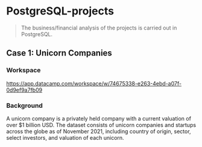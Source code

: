 # PostgreSQL-projects
> The business/financial analysis of the projects is carried out in PostgreSQL.

## Case 1: Unicorn Companies 
### Workspace
https://app.datacamp.com/workspace/w/74675338-e263-4ebd-a07f-0d9ef9a7fb09
### Background
A unicorn company is a privately held company with a current valuation of over $1 billion USD. The dataset consists of unicorn companies and startups across the globe as of November 2021, including country of origin, sector, select investors, and valuation of each unicorn.
